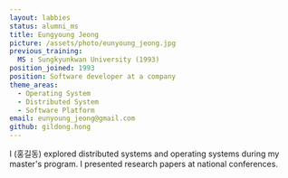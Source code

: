 ```yaml
---
layout: labbies
status: alumni_ms
title: Eungyoung Jeong
picture: /assets/photo/eunyoung_jeong.jpg
previous_training:
  MS : Sungkyunkwan University (1993)
position_joined: 1993
position: Software developer at a company
theme_areas:
  - Operating System
  - Distributed System
  - Software Platform
email: eunyoung_jeong@gmail.com
github: gildong.hong
---
```


I (홍길동) explored distributed systems and operating systems during my master's program. I presented research papers at national conferences.